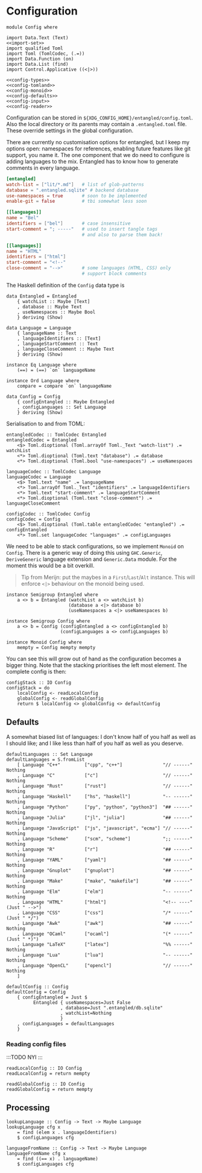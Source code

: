 # Configuration

``` {.haskell file=src/Config.hs}
module Config where

import Data.Text (Text)
<<import-set>>
import qualified Toml
import Toml (TomlCodec, (.=))
import Data.Function (on)
import Data.List (find)
import Control.Applicative ((<|>))

<<config-types>>
<<config-tomland>>
<<config-monoid>>
<<config-defaults>>
<<config-input>>
<<config-reader>>
```

Configuration can be stored in `${XDG_CONFIG_HOME}/entangled/config.toml`. Also the local directory or its parents may contain a `.entangled.toml` file. These override settings in the global configuration.

There are currently no customisation options for entangled, but I keep my options open: namespaces for references, enabling future features like git support, you name it. The one component that we do need to configure is adding languages to the mix. Entangled has to know how to generate comments in every language.

``` {.toml #example-config}
[entangled]
watch-list = ["lit/*.md"]   # list of glob-patterns
database = ".entangled.sqlite" # backend database
use-namespaces = true       # soon to be implemented
enable-git = false          # tbi somewhat less soon

[[languages]]
name = "Bel"
identifiers = ["bel"]       # case insensitive
start-comment = "; -----"   # used to insert tangle tags
                            # and also to parse them back!

[[languages]]
name = "HTML"
identifiers = ["html"]
start-comment = "<!--"
close-comment = "-->"       # some languages (HTML, CSS) only
                            # support block comments
```

The Haskell definition of the `Config` data type is

``` {.haskell #config-types}
data Entangled = Entangled
    { watchList :: Maybe [Text]
    , database :: Maybe Text
    , useNamespaces :: Maybe Bool
    } deriving (Show)

data Language = Language
    { languageName :: Text
    , languageIdentifiers :: [Text]
    , languageStartComment :: Text
    , languageCloseComment :: Maybe Text
    } deriving (Show)

instance Eq Language where
    (==) = (==) `on` languageName

instance Ord Language where
    compare = compare `on` languageName

data Config = Config
    { configEntangled :: Maybe Entangled
    , configLanguages :: Set Language
    } deriving (Show)
```

Serialisation to and from TOML:

``` {.haskell #config-tomland}
entangledCodec :: TomlCodec Entangled
entangledCodec = Entangled
    <$> Toml.dioptional (Toml.arrayOf Toml._Text "watch-list") .= watchList
    <*> Toml.dioptional (Toml.text "database") .= database
    <*> Toml.dioptional (Toml.bool "use-namespaces") .= useNamespaces

languageCodec :: TomlCodec Language
languageCodec = Language
    <$> Toml.text "name" .= languageName
    <*> Toml.arrayOf Toml._Text "identifiers" .= languageIdentifiers
    <*> Toml.text "start-comment" .= languageStartComment
    <*> Toml.dioptional (Toml.text "close-comment") .= languageCloseComment

configCodec :: TomlCodec Config
configCodec = Config
    <$> Toml.dioptional (Toml.table entangledCodec "entangled") .= configEntangled
    <*> Toml.set languageCodec "languages" .= configLanguages
```

We need to be able to stack configurations, so we implement `Monoid` on `Config`. There is a generic way of doing this using `GHC.Generic`, `DeriveGeneric` language extension and `Generic.Data` module. For the moment this would be a bit overkill.

> Tip from Merijn: put the maybes in a `First`/`Last`/`Alt` instance. This will enforce `<|>` behaviour on the monoid being used.

``` {.haskell #config-monoid}
instance Semigroup Entangled where
    a <> b = Entangled (watchList a <> watchList b)
                       (database a <|> database b)
                       (useNamespaces a <|> useNamespaces b)

instance Semigroup Config where
    a <> b = Config (configEntangled a <> configEntangled b)
                    (configLanguages a <> configLanguages b)

instance Monoid Config where
    mempty = Config mempty mempty
```

You can see this will grow out of hand as the configuration becomes a bigger thing. Note that the stacking prioritises the left most element. The complete config is then:

``` {.haskell #config-monoid}
configStack :: IO Config
configStack = do
    localConfig <- readLocalConfig
    globalConfig <- readGlobalConfig
    return $ localConfig <> globalConfig <> defaultConfig
```

## Defaults

A somewhat biased list of languages: I don't know half of you half as well as I should like; and I like less than half of you half as well as you deserve.

``` {.haskell #config-defaults}
defaultLanguages :: Set Language
defaultLanguages = S.fromList
    [ Language "C++"         ["cpp", "c++"]               "// ------" Nothing
    , Language "C"           ["c"]                        "// ------" Nothing
    , Language "Rust"        ["rust"]                     "// ------" Nothing
    , Language "Haskell"     ["hs", "haskell"]            "-- ------" Nothing
    , Language "Python"      ["py", "python", "python3"]  "## ------" Nothing
    , Language "Julia"       ["jl", "julia"]              "## ------" Nothing
    , Language "JavaScript"  ["js", "javascript", "ecma"] "// ------" Nothing
    , Language "Scheme"      ["scm", "scheme"]            ";; ------" Nothing
    , Language "R"           ["r"]                        "## ------" Nothing
    , Language "YAML"        ["yaml"]                     "## ------" Nothing
    , Language "Gnuplot"     ["gnuplot"]                  "## ------" Nothing
    , Language "Make"        ["make", "makefile"]         "## ------" Nothing
    , Language "Elm"         ["elm"]                      "-- ------" Nothing
    , Language "HTML"        ["html"]                     "<!-- ----" (Just " -->")
    , Language "CSS"         ["css"]                      "/* ------" (Just " */")
    , Language "Awk"         ["awk"]                      "## ------" Nothing
    , Language "OCaml"       ["ocaml"]                    "(* ------" (Just " *)")
    , Language "LaTeX"       ["latex"]                    "%% ------" Nothing
    , Language "Lua"         ["lua"]                      "-- ------" Nothing
    , Language "OpenCL"      ["opencl"]                   "// ------" Nothing
    ]

defaultConfig :: Config
defaultConfig = Config
    { configEntangled = Just $
          Entangled { useNamespaces=Just False
                    , database=Just ".entangled/db.sqlite"
                    , watchList=Nothing
                    }
    , configLanguages = defaultLanguages
    }
```

### Reading config files

:::TODO
NYI
:::

``` {.haskell #config-input}
readLocalConfig :: IO Config
readLocalConfig = return mempty

readGlobalConfig :: IO Config
readGlobalConfig = return mempty
```

## Processing

``` {.haskell #config-reader}
lookupLanguage :: Config -> Text -> Maybe Language
lookupLanguage cfg x
    = find (elem x . languageIdentifiers) 
    $ configLanguages cfg

languageFromName :: Config -> Text -> Maybe Language
languageFromName cfg x
    = find ((== x) . languageName)
    $ configLanguages cfg
```

